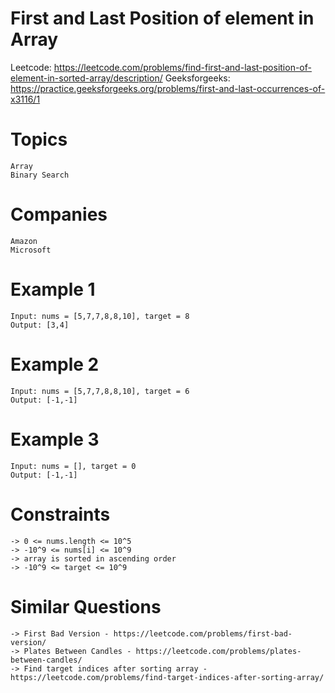 # First and Last Position of element in Array

Leetcode: https://leetcode.com/problems/find-first-and-last-position-of-element-in-sorted-array/description/
Geeksforgeeks: https://practice.geeksforgeeks.org/problems/first-and-last-occurrences-of-x3116/1

# Topics
    Array
    Binary Search

# Companies
    Amazon
    Microsoft

# Example 1
    Input: nums = [5,7,7,8,8,10], target = 8
    Output: [3,4]

# Example 2
    Input: nums = [5,7,7,8,8,10], target = 6
    Output: [-1,-1]

# Example 3
    Input: nums = [], target = 0
    Output: [-1,-1]

# Constraints
    -> 0 <= nums.length <= 10^5
    -> -10^9 <= nums[i] <= 10^9
    -> array is sorted in ascending order
    -> -10^9 <= target <= 10^9

# Similar Questions
    -> First Bad Version - https://leetcode.com/problems/first-bad-version/
    -> Plates Between Candles - https://leetcode.com/problems/plates-between-candles/
    -> Find target indices after sorting array - https://leetcode.com/problems/find-target-indices-after-sorting-array/